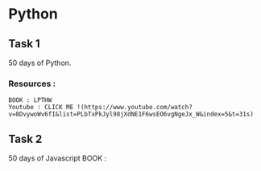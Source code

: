 # Python
## Task 1 
  50 days of Python.
  ### Resources :
    BOOK : LPTHW
    Youtube : CLICK ME !(https://www.youtube.com/watch?v=8DvywoWv6fI&list=PLbTxPkJyl98jXdNE1F6wsEO6vgNgeJx_W&index=5&t=31s)
## Task 2
  50 days of Javascript
    BOOK : 
    
